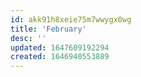 ```yaml
---
id: akk91h8xeie75m7wwygx0wg
title: 'February'
desc: ''
updated: 1647609192294
created: 1646940553889
---
```


